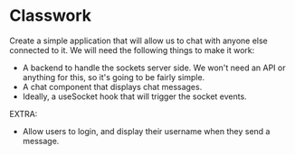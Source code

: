 # Classwork

Create a simple application that will allow us to chat with anyone else connected to it. We will need the following things to make it work:

- A backend to handle the sockets server side. We won't need an API or anything for this, so it's going to be fairly simple.
- A chat component that displays chat messages.
- Ideally, a useSocket hook that will trigger the socket events.

EXTRA:

- Allow users to login, and display their username when they send a message.
